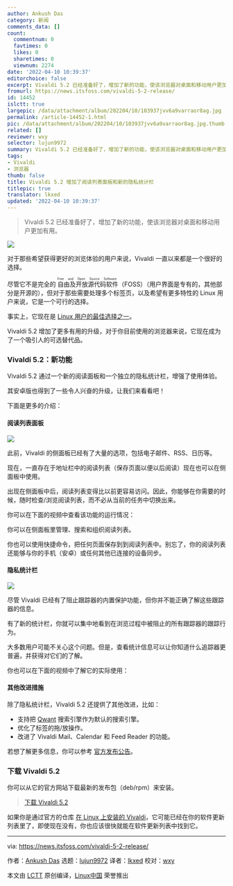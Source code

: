 ```yaml
---
author: Ankush Das
category: 新闻
comments_data: []
count:
  commentnum: 0
  favtimes: 0
  likes: 0
  sharetimes: 0
  viewnum: 2274
date: '2022-04-10 10:39:37'
editorchoice: false
excerpt: Vivaldi 5.2 已经准备好了，增加了新的功能，使该浏览器对桌面和移动用户更加有用。
fromurl: https://news.itsfoss.com/vivaldi-5-2-release/
id: 14452
islctt: true
largepic: /data/attachment/album/202204/10/103937jvv6a9varraor8ag.jpg
permalink: /article-14452-1.html
pic: /data/attachment/album/202204/10/103937jvv6a9varraor8ag.jpg.thumb.jpg
related: []
reviewer: wxy
selector: lujun9972
summary: Vivaldi 5.2 已经准备好了，增加了新的功能，使该浏览器对桌面和移动用户更加有用。
tags:
- Vivaldi
- 浏览器
thumb: false
title: Vivaldi 5.2 增加了阅读列表面板和新的隐私统计栏
titlepic: true
translator: lkxed
updated: '2022-04-10 10:39:37'
---
```



> 
> Vivaldi 5.2 已经准备好了，增加了新的功能，使该浏览器对桌面和移动用户更加有用。
> 
> 
> 


![](/data/attachment/album/202204/10/103937jvv6a9varraor8ag.jpg)


对于那些希望获得更好的浏览体验的用户来说，Vivaldi 一直以来都是一个很好的选择。


尽管它不是完全的<ruby> 自由及开放源代码软件 <rt>  Free and Open Source Software </rt></ruby>（FOSS）（用户界面是专有的，其他部分是开源的），但对于那些需要处理多个标签页，以及希望有更多特性的 Linux 用户来说，它是一个可行的选择。


事实上，它现在是 [Linux 用户的最佳选择之一](https://itsfoss.com/best-browsers-ubuntu-linux/)。


Vivaldi 5.2 增加了更多有用的升级，对于你目前使用的浏览器来说，它现在成为了一个吸引人的可选替代品。


### Vivaldi 5.2：新功能


Vivaldi 5.2 通过一个新的阅读面板和一个独立的隐私统计栏，增强了使用体验。


其安卓版也得到了一些令人兴奋的升级，让我们来看看吧！


下面是更多的介绍：


#### 阅读列表面板


![](/data/attachment/album/202204/10/103937rdql2doql5fq745o.jpg)


此前，Vivaldi 的侧面板已经有了大量的选项，包括电子邮件、RSS、日历等。


现在，一直存在于地址栏中的阅读列表（保存页面以便以后阅读）现在也可以在侧面板中使用。


出现在侧面板中后，阅读列表变得比以前更容易访问。因此，你能够在你需要的时候，随时检查/浏览阅读列表，而不必从当前的任务中切换出来。


你可以在下面的视频中查看该功能的运行情况：






你可以在侧面板里管理、搜索和组织阅读列表。


你也可以使用快捷命令，把任何页面保存到到阅读列表中。别忘了，你的阅读列表还能够与你的手机（安卓）或任何其他已连接的设备同步。


#### 隐私统计栏


![](/data/attachment/album/202204/10/103938xkz88ykcc43g07ug.jpg)


尽管 Vivaldi 已经有了阻止跟踪器的内置保护功能，但你并不能正确了解这些跟踪器的信息。


有了新的统计栏，你就可以集中地看到在浏览过程中被阻止的所有跟踪器的跟踪行为。


大多数用户可能不关心这个问题。但是，查看统计信息可以让你知道什么追踪器更普遍，并获得对它们的了解。


你也可以在下面的视频中了解它的实际使用：






#### 其他改进措施


除了隐私统计栏，Vivaldi 5.2 还提供了其他改进，比如：


* 支持把 [Qwant](https://www.qwant.com/) 搜索引擎作为默认的搜索引擎。
* 优化了标签的拖/放操作。
* 改进了 Vivaldi Mail、Calendar 和 Feed Reader 的功能。


若想了解更多信息，你可以参考 [官方发布公告](https://vivaldi.com/press/vivaldi-adds-a-reading-list-panel-shows-statistics-on-blocked-trackers-and-ads/)。


### 下载 Vivaldi 5.2


你可以从它的官方网站下载最新的发布包（deb/rpm）来安装。



> 
> [下载 Vivaldi 5.2](https://vivaldi.com/download/)
> 
> 
> 


如果你是通过官方的仓库 [在 Linux 上安装的 Vivaldi](https://itsfoss.com/install-vivaldi-ubuntu-linux/)，它可能已经在你的软件更新列表里了，即使现在没有，你也应该很快就能在软件更新列表中找到它。




---


via: <https://news.itsfoss.com/vivaldi-5-2-release/>


作者：[Ankush Das](https://news.itsfoss.com/author/ankush/) 选题：[lujun9972](https://github.com/lujun9972) 译者：[lkxed](https://github.com/lkxed) 校对：[wxy](https://github.com/wxy)


本文由 [LCTT](https://github.com/LCTT/TranslateProject) 原创编译，[Linux中国](https://linux.cn/) 荣誉推出